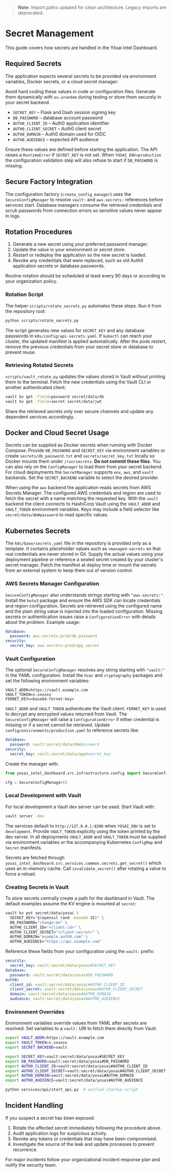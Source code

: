 > **Note**: Import paths updated for clean architecture. Legacy imports are deprecated.

# Secret Management

This guide covers how secrets are handled in the Yōsai Intel Dashboard.

## Required Secrets

The application expects several secrets to be provided via environment
variables, Docker secrets, or a cloud secret manager:

Avoid hard coding these values in code or configuration files. Generate
them dynamically with `os.urandom` during testing or store them securely
in your secret backend.

- `SECRET_KEY` – Flask and Dash session signing key
- `DB_PASSWORD` – database account password
- `AUTH0_CLIENT_ID` – Auth0 application identifier
- `AUTH0_CLIENT_SECRET` – Auth0 client secret
- `AUTH0_DOMAIN` – Auth0 domain used for OIDC
- `AUTH0_AUDIENCE` – expected API audience

Ensure these values are defined before starting the application. The API
raises a `RuntimeError` if `SECRET_KEY` is not set. When
`YOSAI_ENV=production` the configuration validation step will also refuse
to start if `DB_PASSWORD` is missing.

## Secure Factory Integration

The configuration factory (`create_config_manager`) uses the
`SecureConfigManager` to resolve `vault:` and `aws-secrets:` references
before services start. Database managers consume the retrieved credentials
and scrub passwords from connection errors so sensitive values never
appear in logs.

## Rotation Procedures

1. Generate a new secret using your preferred password manager.
2. Update the value in your environment or secret store.
3. Restart or redeploy the application so the new secret is loaded.
4. Revoke any credentials that were replaced, such as old Auth0
   application secrets or database passwords.

Routine rotation should be scheduled at least every 90 days or according
to your organization policy.

### Rotation Script

The helper `scripts/rotate_secrets.py` automates these steps. Run it from
the repository root:

```bash
python scripts/rotate_secrets.py
```

The script generates new values for `SECRET_KEY` and any database
passwords in `k8s/config/api-secrets.yaml`. If `kubectl` can reach your
cluster, the updated manifest is applied automatically. After the pods
restart, remove the previous credentials from your secret store or
database to prevent reuse.

### Retrieving Rotated Secrets

`scripts/vault_rotate.py` updates the values stored in Vault without
printing them to the terminal. Fetch the new credentials using the Vault
CLI or another authenticated client:

```bash
vault kv get -field=password secret/data/db
vault kv get -field=secret secret/data/jwt
```

Share the retrieved secrets only over secure channels and update any
dependent services accordingly.

## Docker and Cloud Secret Usage

Secrets can be supplied as Docker secrets when running with Docker
Compose. Provide `DB_PASSWORD` and `SECRET_KEY` via environment
variables or create `secrets/db_password.txt` and `secrets/secret_key.txt`
locally so Docker mounts them under `/run/secrets`. **Do not commit
these files.** You can also rely on the `ConfigManager` to load them from
your secret backend. For cloud deployments the `SecretManager` supports
`env`, `aws`, and `vault` backends. Set the `SECRET_BACKEND` variable to
select the desired provider.

When using the `aws` backend the application reads secrets from AWS
Secrets Manager. The configured AWS credentials and region are used to
fetch the secret with a name matching the requested key. With the
`vault` backend the client connects to HashiCorp Vault using the
`VAULT_ADDR` and `VAULT_TOKEN` environment variables. Keys may include a
field selector like `secret/data/db#password` to read specific values.

## Kubernetes Secrets

The `k8s/base/secrets.yaml` file in the repository is provided only as a
template. It contains placeholder values such as `<managed-secret>` so that
real credentials are never stored in Git. Supply the actual values using your
deployment pipeline or reference a sealed secret created by your cluster's
secret manager. Patch the manifest at deploy time or mount the secrets from an
external system to keep them out of version control.

### AWS Secrets Manager Configuration

`SecureConfigManager` also understands strings starting with `"aws-secrets:"`.
Install the `boto3` package and ensure the AWS SDK can locate credentials and
region configuration. Secrets are retrieved using the configured name and the
plain string value is injected into the loaded configuration. Missing secrets or
authentication issues raise a `ConfigurationError` with details about the
problem. Example usage:

```yaml
database:
  password: aws-secrets:prod/db_password
security:
  secret_key: aws-secrets:prod/app_secret
```

### Vault Configuration

The optional `SecureConfigManager` resolves any string starting with
`"vault:"` in the YAML configuration. Install the `hvac` and
`cryptography` packages and set the following environment variables:

```
VAULT_ADDR=https://vault.example.com
VAULT_TOKEN=s.xxxxxx
FERNET_KEY=<base64-fernet-key>
```

`VAULT_ADDR` and `VAULT_TOKEN` authenticate the Vault client. `FERNET_KEY`
is used to decrypt any encrypted values returned from Vault. The
`SecureConfigManager` will raise a `ConfigurationError` if either credential is
missing or if a secret cannot be retrieved.
Update `config/environments/production.yaml` to reference secrets like:

```yaml
database:
  password: vault:secret/data/db#password
security:
  secret_key: vault:secret/data/app#secret_key
```

Create the manager with:

```python
from yosai_intel_dashboard.src.infrastructure.config import SecureConfigManager

cfg = SecureConfigManager()
```

### Local Development with Vault

For local development a Vault dev server can be used. Start Vault with:

```bash
vault server -dev
```

The services default to `http://127.0.0.1:8200` when `YOSAI_ENV` is set to
`development`. Provide `VAULT_TOKEN` explicitly using the token printed by
the dev server. In all deployments `VAULT_ADDR` and `VAULT_TOKEN` must be
supplied via environment variables or the accompanying Kubernetes
`ConfigMap` and `Secret` manifests.

Secrets are fetched through `yosai_intel_dashboard.src.services.common.secrets.get_secret()` which
uses an in-memory cache. Call `invalidate_secret()` after rotating a
value to force a reload.

### Creating Secrets in Vault

To store secrets centrally create a path for the dashboard in Vault. The
default examples assume the KV engine is mounted at `secret`:

```bash
vault kv put secret/data/yosai \
  SECRET_KEY="$(openssl rand -base64 32)" \
  DB_PASSWORD="change-me" \
  AUTH0_CLIENT_ID="<client-id>" \
  AUTH0_CLIENT_SECRET="<client-secret>" \
  AUTH0_DOMAIN="example.auth0.com" \
  AUTH0_AUDIENCE="https://api.example.com"
```

Reference these fields from your configuration using the `vault:` prefix:

```yaml
security:
  secret_key: vault:secret/data/yosai#SECRET_KEY
database:
  password: vault:secret/data/yosai#DB_PASSWORD
auth0:
  client_id: vault:secret/data/yosai#AUTH0_CLIENT_ID
  client_secret: vault:secret/data/yosai#AUTH0_CLIENT_SECRET
  domain: vault:secret/data/yosai#AUTH0_DOMAIN
  audience: vault:secret/data/yosai#AUTH0_AUDIENCE
```

### Environment Overrides

Environment variables override values from YAML after secrets are
resolved. Set variables to a `vault:` URI to fetch them directly from
Vault:

```bash
export VAULT_ADDR=https://vault.example.com
export VAULT_TOKEN=s.xxxxxx
export SECRET_BACKEND=vault

export SECRET_KEY=vault:secret/data/yosai#SECRET_KEY
export DB_PASSWORD=vault:secret/data/yosai#DB_PASSWORD
export AUTH0_CLIENT_ID=vault:secret/data/yosai#AUTH0_CLIENT_ID
export AUTH0_CLIENT_SECRET=vault:secret/data/yosai#AUTH0_CLIENT_SECRET
export AUTH0_DOMAIN=vault:secret/data/yosai#AUTH0_DOMAIN
export AUTH0_AUDIENCE=vault:secret/data/yosai#AUTH0_AUDIENCE

python services/api/start_api.py  # unified startup script
```

## Incident Handling

If you suspect a secret has been exposed:

1. Rotate the affected secret immediately following the procedure above.
2. Audit application logs for suspicious activity.
3. Revoke any tokens or credentials that may have been compromised.
4. Investigate the source of the leak and update processes to prevent
   recurrence.

For major incidents follow your organizational incident response plan and
notify the security team.
